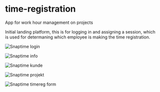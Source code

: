 # time-registration
App for work hour management on projects

Initial landing platform, this is for logging in and assigning a session,
which is used for determaning which employee is making the time registration.

![Snaptime login](https://user-images.githubusercontent.com/28634497/59848793-57c53500-9366-11e9-8ced-3a85a3831c93.png)

![Snaptime info](https://user-images.githubusercontent.com/28634497/59848749-3d8b5700-9366-11e9-8407-afed6166f4bb.png)

![Snaptime kunde](https://user-images.githubusercontent.com/28634497/59848774-4d0aa000-9366-11e9-9788-bda144505aee.png)

![Snaptime projekt](https://user-images.githubusercontent.com/28634497/59848817-61e73380-9366-11e9-81e5-ef0b40e21153.png)

![Snaptime timereg form](https://user-images.githubusercontent.com/28634497/59848869-7fb49880-9366-11e9-9076-5f3962b2cbe6.png)
